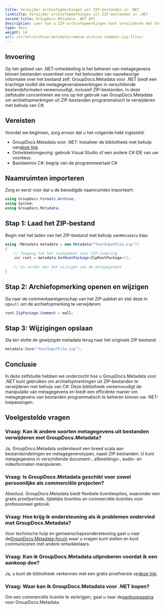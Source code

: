 ```yaml
---
title: Verwijder archiefopmerkingen uit ZIP-bestanden in .NET
linktitle: Verwijder archiefopmerkingen uit ZIP-bestanden in .NET
second_title: GroupDocs.Metadata .NET API
description: Leer hoe u ZIP-archiefopmerkingen kunt verwijderen met GroupDocs.Metadata voor .NET. Verbeter uw vaardigheden op het gebied van metadatabeheer.
type: docs
weight: 14
url: /nl/net/archive-metadata/remove-archive-comment-zip-files/
---
```

## Invoering
Op het gebied van .NET-ontwikkeling is het beheren van metagegevens binnen bestanden essentieel voor het behouden van nauwkeurige informatie over het bestand zelf. GroupDocs.Metadata voor .NET biedt een krachtige toolkit die metagegevensbewerkingen in verschillende bestandsformaten vereenvoudigt, inclusief ZIP-bestanden. In deze zelfstudie concentreren we ons op het gebruik van GroupDocs.Metadata om archiefopmerkingen uit ZIP-bestanden programmatisch te verwijderen met behulp van C#. 
## Vereisten
Voordat we beginnen, zorg ervoor dat u het volgende hebt ingesteld:
-  GroupDocs.Metadata voor .NET: Installeer de bibliotheek met behulp van[deze link](https://releases.groupdocs.com/metadata/net/).
- Ontwikkelomgeving: gebruik Visual Studio of een andere C# IDE van uw voorkeur.
- Basiskennis C#: begrip van de programmeertaal C#.

## Naamruimten importeren
Zorg er eerst voor dat u de benodigde naamruimten importeert:
```csharp
using GroupDocs.Formats.Archive;
using System;
using GroupDocs.Metadata;
```

## Stap 1: Laad het ZIP-bestand
 Begin met het laden van het ZIP-bestand met behulp van`Metadata` klas:
```csharp
using (Metadata metadata = new Metadata("YourInputFile.zip"))
{
    // Toegang tot het rootpakket voor ZIP-indeling
    var root = metadata.GetRootPackage<ZipRootPackage>();
    
    // Ga verder met het wijzigen van de metagegevens
}
```
## Stap 2: Archiefopmerking openen en wijzigen
Ga naar de commentaareigenschap van het ZIP-pakket en stel deze in op`null` om de archiefopmerking te verwijderen:
```csharp
root.ZipPackage.Comment = null;
```
## Stap 3: Wijzigingen opslaan
Sla ten slotte de gewijzigde metadata terug naar het originele ZIP-bestand:
```csharp
metadata.Save("YourInputFile.zip");
```

## Conclusie
In deze zelfstudie hebben we onderzocht hoe u GroupDocs.Metadata voor .NET kunt gebruiken om archiefopmerkingen uit ZIP-bestanden te verwijderen met behulp van C#. Deze bibliotheek vereenvoudigt de manipulatie van metagegevens en biedt een efficiënte manier om metagegevens van bestanden programmatisch te beheren binnen uw .NET-toepassingen.

## Veelgestelde vragen
### Vraag: Kan ik andere soorten metagegevens uit bestanden verwijderen met GroupDocs.Metadata?
Ja, GroupDocs.Metadata ondersteunt een breed scala aan bestandsindelingen en metagegevenstypen, naast ZIP-bestanden. U kunt metagegevens in verschillende document-, afbeeldings-, audio- en videoformaten manipuleren.
### Vraag: Is GroupDocs.Metadata geschikt voor zowel persoonlijke als commerciële projecten?
Absoluut. GroupDocs.Metadata biedt flexibele licentieopties, waaronder een gratis proefperiode, tijdelijke licenties en commerciële licenties voor professioneel gebruik.
### Vraag: Hoe krijg ik ondersteuning als ik problemen ondervind met GroupDocs.Metadata?
 Voor technische hulp en gemeenschapsondersteuning gaat u naar de[GroupDocs.Metadata-forum](https://forum.groupdocs.com/c/metadata/14) waar u vragen kunt stellen en kunt communiceren met andere ontwikkelaars.
### Vraag: Kan ik GroupDocs.Metadata uitproberen voordat ik een aankoop doe?
 Ja, u kunt de bibliotheek verkennen met een gratis proefversie op[deze link](https://releases.groupdocs.com/).
### Vraag: Waar kan ik GroupDocs.Metadata voor .NET kopen?
 Om een commerciële licentie te verkrijgen, gaat u naar de[aankooppagina](https://purchase.groupdocs.com/buy) voor GroupDocs.Metadata.